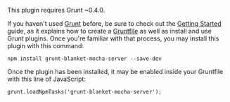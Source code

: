 This plugin requires Grunt ~0.4.0.

If you haven't used <a href="http://gruntjs.com" target="_blank">Grunt</a> before, be sure to check out the <a href="http://gruntjs.com/getting-started"
target="_blank">Getting
Started</a> guide, as it explains how to create a <a href="http://gruntjs.com/sample-gruntfile"
target="_blank">Gruntfile</a> as well as
install and use Grunt plugins. Once you're familiar with that process,
you may install this plugin with this command:

```
npm install grunt-blanket-mocha-server --save-dev
```

Once the plugin has been installed, it may be enabled inside your Gruntfile with this line of JavaScript:

```
grunt.loadNpmTasks('grunt-blanket-mocha-server');
```
